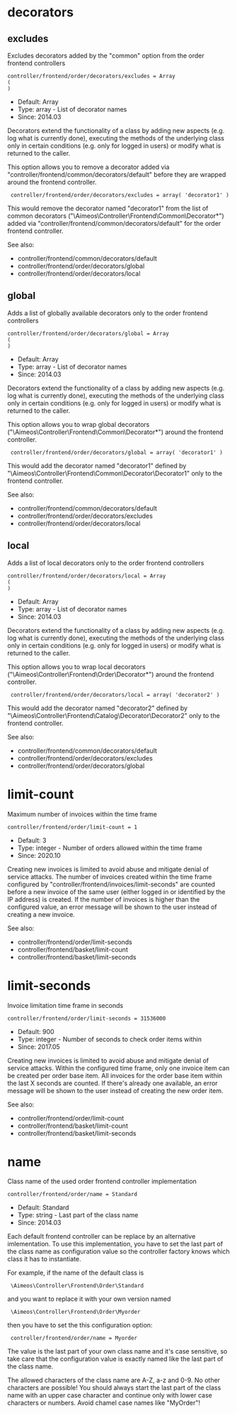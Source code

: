 
# decorators
## excludes

Excludes decorators added by the "common" option from the order frontend controllers

```
controller/frontend/order/decorators/excludes = Array
(
)
```

* Default: Array
* Type: array - List of decorator names
* Since: 2014.03

Decorators extend the functionality of a class by adding new aspects
(e.g. log what is currently done), executing the methods of the underlying
class only in certain conditions (e.g. only for logged in users) or
modify what is returned to the caller.

This option allows you to remove a decorator added via
"controller/frontend/common/decorators/default" before they are wrapped
around the frontend controller.

```
 controller/frontend/order/decorators/excludes = array( 'decorator1' )
```

This would remove the decorator named "decorator1" from the list of
common decorators ("\Aimeos\Controller\Frontend\Common\Decorator\*") added via
"controller/frontend/common/decorators/default" for the order frontend controller.

See also:

* controller/frontend/common/decorators/default
* controller/frontend/order/decorators/global
* controller/frontend/order/decorators/local

## global

Adds a list of globally available decorators only to the order frontend controllers

```
controller/frontend/order/decorators/global = Array
(
)
```

* Default: Array
* Type: array - List of decorator names
* Since: 2014.03

Decorators extend the functionality of a class by adding new aspects
(e.g. log what is currently done), executing the methods of the underlying
class only in certain conditions (e.g. only for logged in users) or
modify what is returned to the caller.

This option allows you to wrap global decorators
("\Aimeos\Controller\Frontend\Common\Decorator\*") around the frontend controller.

```
 controller/frontend/order/decorators/global = array( 'decorator1' )
```

This would add the decorator named "decorator1" defined by
"\Aimeos\Controller\Frontend\Common\Decorator\Decorator1" only to the frontend controller.

See also:

* controller/frontend/common/decorators/default
* controller/frontend/order/decorators/excludes
* controller/frontend/order/decorators/local

## local

Adds a list of local decorators only to the order frontend controllers

```
controller/frontend/order/decorators/local = Array
(
)
```

* Default: Array
* Type: array - List of decorator names
* Since: 2014.03

Decorators extend the functionality of a class by adding new aspects
(e.g. log what is currently done), executing the methods of the underlying
class only in certain conditions (e.g. only for logged in users) or
modify what is returned to the caller.

This option allows you to wrap local decorators
("\Aimeos\Controller\Frontend\Order\Decorator\*") around the frontend controller.

```
 controller/frontend/order/decorators/local = array( 'decorator2' )
```

This would add the decorator named "decorator2" defined by
"\Aimeos\Controller\Frontend\Catalog\Decorator\Decorator2" only to the frontend
controller.

See also:

* controller/frontend/common/decorators/default
* controller/frontend/order/decorators/excludes
* controller/frontend/order/decorators/global

# limit-count

Maximum number of invoices within the time frame

```
controller/frontend/order/limit-count = 1
```

* Default: 3
* Type: integer - Number of orders allowed within the time frame
* Since: 2020.10

Creating new invoices is limited to avoid abuse and mitigate denial of
service attacks. The number of invoices created within the time frame
configured by "controller/frontend/invoices/limit-seconds" are counted
before a new invoice of the same user (either logged in or identified
by the IP address) is created. If the number of invoices is higher than
the configured value, an error message will be shown to the user
instead of creating a new invoice.

See also:

* controller/frontend/order/limit-seconds
* controller/frontend/basket/limit-count
* controller/frontend/basket/limit-seconds

# limit-seconds

Invoice limitation time frame in seconds

```
controller/frontend/order/limit-seconds = 31536000
```

* Default: 900
* Type: integer - Number of seconds to check order items within
* Since: 2017.05

Creating new invoices is limited to avoid abuse and mitigate denial of
service attacks. Within the configured time frame, only one invoice
item can be created per order base item. All invoices for the order
base item within the last X seconds are counted.  If there's already
one available, an error message will be shown to the user instead of
creating the new order item.

See also:

* controller/frontend/order/limit-count
* controller/frontend/basket/limit-count
* controller/frontend/basket/limit-seconds

# name

Class name of the used order frontend controller implementation

```
controller/frontend/order/name = Standard
```

* Default: Standard
* Type: string - Last part of the class name
* Since: 2014.03

Each default frontend controller can be replace by an alternative imlementation.
To use this implementation, you have to set the last part of the class
name as configuration value so the controller factory knows which class it
has to instantiate.

For example, if the name of the default class is

```
 \Aimeos\Controller\Frontend\Order\Standard
```

and you want to replace it with your own version named

```
 \Aimeos\Controller\Frontend\Order\Myorder
```

then you have to set the this configuration option:

```
 controller/frontend/order/name = Myorder
```

The value is the last part of your own class name and it's case sensitive,
so take care that the configuration value is exactly named like the last
part of the class name.

The allowed characters of the class name are A-Z, a-z and 0-9. No other
characters are possible! You should always start the last part of the class
name with an upper case character and continue only with lower case characters
or numbers. Avoid chamel case names like "MyOrder"!

